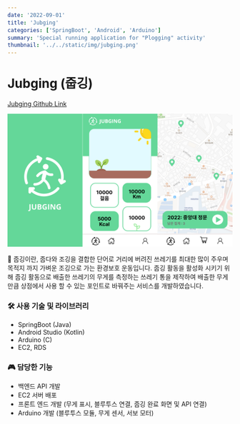 ```yaml
---
date: '2022-09-01'
title: 'Jubging'
categories: ['SpringBoot', 'Android', 'Arduino']
summary: 'Special running application for "Plogging" activity'
thumbnail: '../../static/img/jubging.png'
---
```


# Jubging (줍깅)

<a href="https://github.com/JUBGING">
Jubging Github Link
</a>

![jubging_ui](../../static/img/jubging_ui.png)

🚮 줍깅이란, 줍다와 조깅을 결합한 단어로 거리에 버려진 쓰레기를 최대한 많이 주우며 목적지 까지 가벼운 조깅으로 가는 환경보호 운동입니다. 줍깅 활동을 활성화 시키기 위해 줍깅 활동으로 배출한 쓰레기의 무게를 측정하는 쓰레기 통을 제작하여 배출한 무게 만큼 상점에서 사용 할 수 있는 포인트로 바꿔주는 서비스를 개발하였습니다.

### 🛠️ 사용 기술 및 라이브러리

- SpringBoot (Java)
- Android Studio (Kotlin)
- Arduino (C)
- EC2, RDS

### 🎮 담당한 기능

- 백엔드 API 개발
- EC2 서버 배포
- 프론트 엔드 개발 (무게 표시, 블루투스 연결, 줍깅 완료 화면 및 API 연결)
- Arduino 개발 (블루투스 모듈, 무게 센서, 서보 모터)
